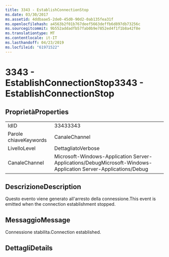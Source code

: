 ```yaml
---
title: 3343 - EstablishConnectionStop
ms.date: 03/30/2017
ms.assetid: 4ddbaae5-2de0-45d0-90d2-0ab135fea31f
ms.openlocfilehash: a4563b2f01b767deef5663deffb6d897db73256c
ms.sourcegitcommit: 9b552addadfb57fab0b9e7852ed4f1f1b8a42f8e
ms.translationtype: MT
ms.contentlocale: it-IT
ms.lasthandoff: 04/23/2019
ms.locfileid: "61971522"
---
```

# <a name="3343---establishconnectionstop"></a><span data-ttu-id="50ba4-102">3343 - EstablishConnectionStop</span><span class="sxs-lookup"><span data-stu-id="50ba4-102">3343 - EstablishConnectionStop</span></span>
## <a name="properties"></a><span data-ttu-id="50ba4-103">Proprietà</span><span class="sxs-lookup"><span data-stu-id="50ba4-103">Properties</span></span>  
  
|||  
|-|-|  
|<span data-ttu-id="50ba4-104">Id</span><span class="sxs-lookup"><span data-stu-id="50ba4-104">ID</span></span>|<span data-ttu-id="50ba4-105">3343</span><span class="sxs-lookup"><span data-stu-id="50ba4-105">3343</span></span>|  
|<span data-ttu-id="50ba4-106">Parole chiave</span><span class="sxs-lookup"><span data-stu-id="50ba4-106">Keywords</span></span>|<span data-ttu-id="50ba4-107">Canale</span><span class="sxs-lookup"><span data-stu-id="50ba4-107">Channel</span></span>|  
|<span data-ttu-id="50ba4-108">Livello</span><span class="sxs-lookup"><span data-stu-id="50ba4-108">Level</span></span>|<span data-ttu-id="50ba4-109">Dettagliato</span><span class="sxs-lookup"><span data-stu-id="50ba4-109">Verbose</span></span>|  
|<span data-ttu-id="50ba4-110">Canale</span><span class="sxs-lookup"><span data-stu-id="50ba4-110">Channel</span></span>|<span data-ttu-id="50ba4-111">Microsoft-Windows-Application Server-Applications/Debug</span><span class="sxs-lookup"><span data-stu-id="50ba4-111">Microsoft-Windows-Application Server-Applications/Debug</span></span>|  
  
## <a name="description"></a><span data-ttu-id="50ba4-112">Descrizione</span><span class="sxs-lookup"><span data-stu-id="50ba4-112">Description</span></span>  
 <span data-ttu-id="50ba4-113">Questo evento viene generato all'arresto della connessione.</span><span class="sxs-lookup"><span data-stu-id="50ba4-113">This event is emitted when the connection establishment stopped.</span></span>  
  
## <a name="message"></a><span data-ttu-id="50ba4-114">Messaggio</span><span class="sxs-lookup"><span data-stu-id="50ba4-114">Message</span></span>  
 <span data-ttu-id="50ba4-115">Connessione stabilita.</span><span class="sxs-lookup"><span data-stu-id="50ba4-115">Connection established.</span></span>  
  
## <a name="details"></a><span data-ttu-id="50ba4-116">Dettagli</span><span class="sxs-lookup"><span data-stu-id="50ba4-116">Details</span></span>
